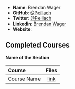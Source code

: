 - **Name**: Brendan Wager
- **GitHub**: [@Peillach](https://github.com/Peillach)
- **Twitter**: [@Peillach](https://twitter.com/Peillach)
- **Linkedin**: [Brendan Wager](https://www.linkedin.com/pub/brendan-wager/107/317/512)
- **Website**: []()

## Completed Courses

**Name of the Section**

Course|Files
:--|:--:
Course Name| [link]()
